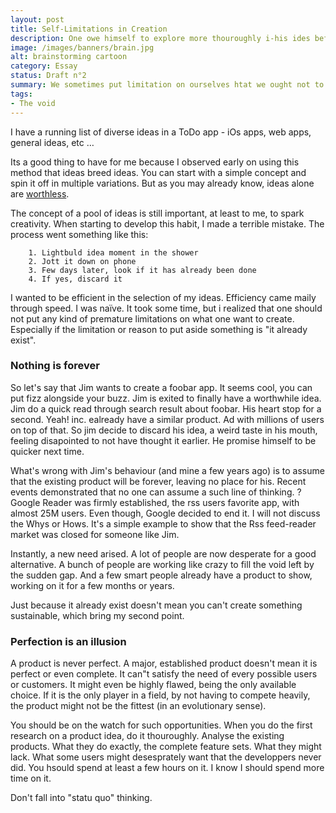 ```yaml
---
layout: post
title: Self-Limitations in Creation
description: One owe himself to explore more thouroughly i-his ides before discarding them.
image: /images/banners/brain.jpg
alt: brainstorming cartoon
category: Essay
status: Draft n°2
summary: We sometimes put limitation on ourselves htat we ought not to.
tags:
- The void
---
```


I have a running list of diverse ideas in a ToDo app - iOs apps, web apps, general ideas, etc …

Its a good thing to have for me because I observed early on using this method that ideas breed ideas. You can start with a simple concept and spin it off in multiple variations. But as you may already know, ideas alone are [worthless](http://www.paulgraham.com/ideas.html).

The concept of a pool of ideas is still important, at least to me, to spark creativity.
When starting to develop this habit, I made a terrible mistake. The process went something like this:

		1. Lightbuld idea moment in the shower
		2. Jott it down on phone
		3. Few days later, look if it has already been done
		4. If yes, discard it


I wanted to be efficient in the selection of my ideas. Efficiency came maily through speed. I was naïve.
It took some time, but i realized that one should not put any kind of premature limitations on what one want to create. Especially if the limitation or reason to put aside something is "it already exist".

### Nothing is forever

So let's say that Jim wants to create a foobar app. It seems cool, you can put fizz alongside your buzz. Jim is exited to finally have a worthwhile idea.
Jim do a quick read through search result about foobar. His heart stop for a second. Yeah! inc. ealready have a similar product. Ad with millions of users on top of that.
So jim decide to discard his idea, a weird taste in his mouth, feeling disapointed to not have thought it earlier. He promise himself to be quicker next time.

What's wrong with Jim's behaviour (and mine a few years ago) is to assume that the existing product will be forever, leaving no place for his. Recent events demonstrated that no one can assume a such line of thinking.
? Google Reader was firmly established, the rss users favorite app, with almost 25M users. Even though, Google decided to end it. I will not discuss the Whys or Hows. It's a simple example to show that the Rss feed-reader market was closed for someone like Jim.

Instantly, a new need arised. A lot of people are now desperate for a good alternative. A bunch of people are working like crazy to fill the void left by the sudden gap. And a few smart people already have a product to show, working on it for a few months or years.

Just because it already exist doesn't mean you can't create something sustainable, which bring my second point.

### Perfection is an illusion

A product is never perfect. A major, established product doesn't mean it is perfect or even complete. It can"t satisfy the need of every possible users or customers. It might even be highly flawed, being the only available choice. If it is the only player in a field, by not having to compete heavily, the product might not be the fittest (in an evolutionary sense).

You should be on the watch for such opportunities. When you do the first research on a product idea, do it thouroughly. Analyse the existing products. What they do exactly, the complete feature sets. What they might lack. What some users might desesprately want that the developpers never did. You hsould spend at least a few hours on it. I know I should spend more time on it.

Don't fall into "statu quo" thinking.

